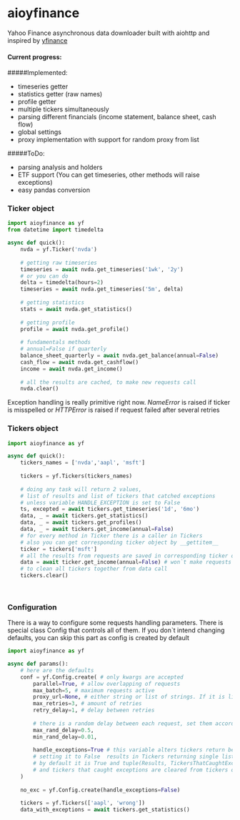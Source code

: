 # aioyfinance

Yahoo Finance asynchronous data downloader built with aiohttp and inspired by [yfinance](https://github.com/ranaroussi/yfinance)

#### Current progress:
#####Implemented:
- timeseries getter
- statistics getter (raw names)
- profile getter
- multiple tickers simultaneously 
- parsing different financials (income statement, balance sheet, cash flow)
- global settings
- proxy implementation with support for random proxy from list

#####ToDo:
- parsing analysis and holders
- ETF support (You can get timeseries, other methods will raise exceptions)
- easy pandas conversion

### Ticker object
```python
import aioyfinance as yf
from datetime import timedelta

async def quick():
    nvda = yf.Ticker('nvda')
    
    # getting raw timeseries
    timeseries = await nvda.get_timeseries('1wk', '2y')
    # or you can do
    delta = timedelta(hours=2)
    timeseries = await nvda.get_timeseries('5m', delta)
    
    # getting statistics
    stats = await nvda.get_statistics()
    
    # getting profile
    profile = await nvda.get_profile()
    
    # fundamentals methods
    # annual=False if quarterly
    balance_sheet_quarterly = await nvda.get_balance(annual=False) 
    cash_flow = await nvda.get_cashflow()
    income = await nvda.get_income()
    
    # all the results are cached, to make new requests call
    nvda.clear()

```

Exception handling is really primitive right now. *NameError* is raised if ticker is misspelled
or *HTTPError* is raised if request failed after several retries

### Tickers object

```python
import aioyfinance as yf

async def quick():
    tickers_names = ['nvda','aapl', 'msft']
    
    tickers = yf.Tickers(tickers_names)
    
    # doing any task will return 2 values,
    # list of results and list of tickers that catched exceptions
    # unless variable HANDLE_EXCEPTION is set to False
    ts, excepted = await tickers.get_timeseries('1d', '6mo')
    data, _ = await tickers.get_statistics()
    data, _ = await tickers.get_profiles()
    data, _ = await tickers.get_income(annual=False)
    # for every method in Ticker there is a caller in Tickers
    # also you can get corresponding ticker object by __gettitem__
    ticker = tickers['msft']
    # all the results from requests are saved in corresponding ticker object, so 
    data = await ticker.get_income(annual=False) # won`t make requests to server
    # to clean all tickers together from data call
    tickers.clear()
    
    
```
### Configuration
There is a way to configure some requests handling parameters. There is special class Config that controls
all of them. If you don`t intend changing defaults, you can skip this part as config is created by default

```python
import aioyfinance as yf

async def params():
    # here are the defaults
    conf = yf.Config.create( # only kwargs are accepted
        parallel=True, # allow overlapping of requests
        max_batch=5, # maximum requests active
        proxy_url=None, # either string or list of strings. If it is list, proxy is picked randomly
        max_retries=3, # amount of retries
        retry_delay=1, # delay between retries
        
        # there is a random delay between each request, set them according to your needs 
        max_rand_delay=0.5,
        min_rand_delay=0.01,
        
        handle_exceptions=True # this variable alters tickers return behaviour. 
        # setting it to False  results in Tickers returning single list of Union[dict, BaseException]
        # by default it is True and tuple(Results, TickersThatCaughtExceptions) is returned
        # and tickers that caught exceptions are cleared from tickers object
    )
    
    no_exc = yf.Config.create(handle_exceptions=False)
    
    tickers = yf.Tickers(['aapl', 'wrong'])
    data_with_exceptions = await tickers.get_statistics()

```
